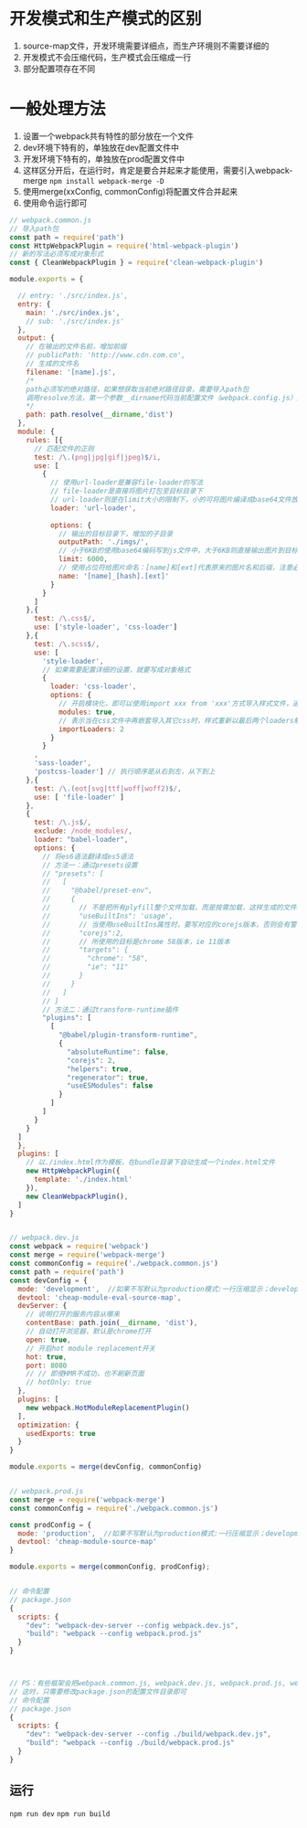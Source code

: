 # 开发模式和生产模式的区别
1. source-map文件，开发环境需要详细点，而生产环境则不需要详细的
2. 开发模式不会压缩代码，生产模式会压缩成一行
3. 部分配置项存在不同


# 一般处理方法
1. 设置一个webpack共有特性的部分放在一个文件
2. dev环境下特有的，单独放在dev配置文件中
3. 开发环境下特有的，单独放在prod配置文件中
4. 这样区分开后，在运行时，肯定是要合并起来才能使用，需要引入webpack-merge
```npm install webpack-merge -D```
5. 使用merge(xxConfig, commonConfig)将配置文件合并起来
6. 使用命令运行即可

```js
// webpack.common.js
// 导入path包
const path = require('path')
const HttpWebpackPlugin = require('html-webpack-plugin')
// 新的写法必须写成对象形式
const { CleanWebpackPlugin } = require('clean-webpack-plugin')

module.exports = {

  // entry: './src/index.js',
  entry: {
    main: './src/index.js',
    // sub: './src/index.js'
  },
  output: {
    // 在输出的文件名前，增加前缀
    // publicPath: 'http://www.cdn.com.cn',
    // 生成的文件名
    filename: '[name].js',
    /* 
    path必须写的绝对路径，如果想获取当前绝对路径目录，需要导入path包
    调用resolve方法，第一个参数__dirname代码当前配置文件（webpack.config.js）所在的目录
    */
    path: path.resolve(__dirname,'dist')
  },
  module: {
    rules: [{
      // 匹配文件的正则
      test: /\.(png|jpg|gif|jpeg)$/i,
      use: [
        { 
          // 使用url-loader是兼容file-loader的写法
          // file-loader是直接将图片打包至目标目录下
          // url-loader则是在limit大小的限制下，小的可将图片编译成base64文件放在js文件输出，大的图片直接打包到目标目录下
          loader: 'url-loader',
          
          options: {
            // 输出的目标目录下，增加的子目录
            outputPath: './imgs/',
            // 小于6KB的使用base64编码写到js文件中，大于6KB则直接输出图片到目标目录下
            limit: 6000,
            // 使用占位符给图片命名：[name]和[ext]代表原来的图片名和后缀，注意必须加引号
            name: '[name]_[hash].[ext]'
          }
        }
      ]
    },{
      test: /\.css$/,
      use: ['style-loader', 'css-loader']
    },{
      test: /\.scss$/,
      use: [
        'style-loader',
        // 如果需要配置详细的设置，就要写成对象格式
        {
          loader: 'css-loader',
          options: {
            // 开启模块化，即可以使用import xxx from 'xxx'方式导入样式文件，通过xxx.test获取样式
            modules: true,
            // 表示当在css文件中再嵌套导入其它css时，样式重新以最后两个loaders解析，即即便是嵌套的样式，也会从postcss-loader,sass-loader这样顺序来执行打包
            importLoaders: 2
          }
        } 
      ,
      'sass-loader', 
      'postcss-loader'] // 执行顺序是从右到左，从下到上
    },{
      test: /\.(eot|svg|ttf|woff|woff2)$/,
      use: [ 'file-loader' ]
    },
    { 
      test: /\.js$/, 
      exclude: /node_modules/, 
      loader: "babel-loader",
      options: {
        // 将es6语法翻译成es5语法
        // 方法一：通过presets设置
        // "presets": [
        //   [
        //     "@babel/preset-env",
        //     {
        //       // 不是把所有plyfill整个文件加载，而是按需加载，这样生成的文件就会小很多
        //       "useBuiltIns": 'usage',
        //       // 当使用useBuiltIns属性时，要写对应的corejs版本，否则会有警告
        //       "corejs":2,
        //       // 所使用的目标是chrome 58版本，ie 11版本
        //       "targets": {
        //         "chrome": "58",
        //         "ie": "11"
        //       } 
        //     }
        //   ]
        // ]
        // 方法二：通过transform-runtime插件
        "plugins": [
          [
            "@babel/plugin-transform-runtime",
            {
              "absoluteRuntime": false,
              "corejs": 2,
              "helpers": true,
              "regenerator": true, 
              "useESModules": false
            }
          ]
        ]
      }
    }
  ]
  },
  plugins: [
    // 以./index.html作为模板，在bundle目录下自动生成一个index.html文件
    new HttpWebpackPlugin({
      template: './index.html'
    }),
    new CleanWebpackPlugin(),
  ]
} 


// webpack.dev.js
const webpack = require('webpack')
const merge = require('webpack-merge')
const commonConfig = require('./webpack.common.js')
const path = require('path')
const devConfig = {
  mode: 'development',  //如果不写默认为production模式:一行压缩显示；development则不压缩
  devtool: 'cheap-module-eval-source-map',
  devServer: {
    // 说明打开的服务内容从哪来
    contentBase: path.join(__dirname, 'dist'),
    // 自动打开浏览器，默认是chrome打开
    open: true,
    // 开启hot module replacement开关
    hot: true,
    port: 8080
    // // 即使HMR不成功，也不刷新页面
    // hotOnly: true 
  },
  plugins: [
    new webpack.HotModuleReplacementPlugin()
  ],
  optimization: {
    usedExports: true
  }
} 

module.exports = merge(devConfig, commonConfig)


// webpack.prod.js
const merge = require('webpack-merge')
const commonConfig = require('./webpack.common.js')

const prodConfig = {
  mode: 'production',  //如果不写默认为production模式:一行压缩显示；development则不压缩
  devtool: 'cheap-module-source-map'
} 

module.exports = merge(commonConfig, prodConfig);


// 命令配置
// package.json
{
  scripts: {
    "dev": "webpack-dev-server --config webpack.dev.js",
    "build": "webpack --config webpack.prod.js"
  }
}



// PS：有些框架会把webpack.common.js, webpack.dev.js, webpack.prod.js, webpack.test.js 放在一个 project/build/ 目录下
// 这时，只需要修改package.json的配置文件目录即可
// 命令配置
// package.json
{
  scripts: {
    "dev": "webpack-dev-server --config ./build/webpack.dev.js",
    "build": "webpack --config ./build/webpack.prod.js"
  }
}

```

## 运行
```npm run dev``` 
```npm run build```